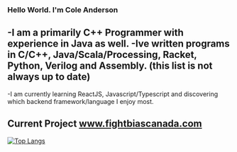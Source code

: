### Hello World. I'm Cole Anderson

-I am a primarily C++ Programmer with experience in Java as well.
-Ive written programs in C/C++, Java/Scala/Processing, Racket, Python, Verilog and Assembly. (this list is not always up to date)
---
-I am currently learning ReactJS, Javascript/Typescript and discovering which backend framework/language I enjoy most.

Current Project www.fightbiascanada.com 
---

[![Top Langs](https://github-readme-stats.vercel.app/api/top-langs/?username=SinPulse&layout=compact&theme=gotham)](https://github.com/anuraghazra/github-readme-stats)
